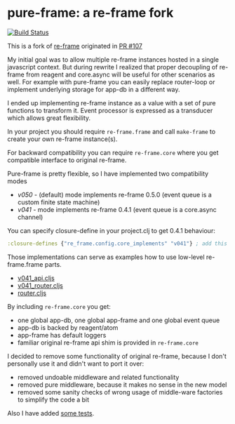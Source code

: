 # pure-frame: a re-frame fork

[![Build Status](https://travis-ci.org/binaryage/pure-frame.svg?branch=master)](https://travis-ci.org/binaryage/pure-frame)

This is a fork of [re-frame](https://github.com/Day8/re-frame) originated in [PR #107](https://github.com/Day8/re-frame/pull/107)

My initial goal was to allow multiple re-frame instances hosted in a single javascript context.
But during rewrite I realized that proper decoupling of re-frame from reagent and core.async will be useful
for other scenarios as well. For example with pure-frame you can easily replace router-loop or
implement underlying storage for app-db in a different way.

I ended up implementing re-frame instance as a value with a set of pure functions to transform it. Event processor
is expressed as a transducer which allows great flexibility.

In your project you should require `re-frame.frame` and call `make-frame` to create your own re-frame instance(s).

For backward compatibility you can require `re-frame.core` where you get compatible interface to original re-frame.

Pure-frame is pretty flexible, so I have implemented two compatibility modes
* *v050* - (default) mode implements re-frame 0.5.0 (event queue is a custom finite state machine)
* *v041* - mode implements re-frame 0.4.1 (event queue is a core.async channel)

You can specify closure-define in your project.clj to get 0.4.1 behaviour:
```clojure
:closure-defines {"re_frame.config.core_implements" "v041"} ; add this to your cljsbuild :compiler options
```

Those implementations can serve as examples how to use low-level re-frame.frame parts.

* [v041_api.cljs](src/re_frame/v041_api.cljs)
* [v041_router.cljs](src/re_frame/v041_router.cljs)
* [router.cljs](src/re_frame/router.cljs)

By including `re-frame.core` you get:

* one global app-db, one global app-frame and one global event queue
* app-db is backed by reagent/atom
* app-frame has default loggers
* familiar original re-frame api shim is provided in `re-frame.core`

I decided to remove some functionality of original re-frame, because I don't personally use it and didn't want to
port it over:

* removed undoable middleware and related functionality
* removed pure middleware, because it makes no sense in the new model
* removed some sanity checks of wrong usage of middle-ware factories to simplify the code a bit

Also I have added [some tests](test/re_frame/test).